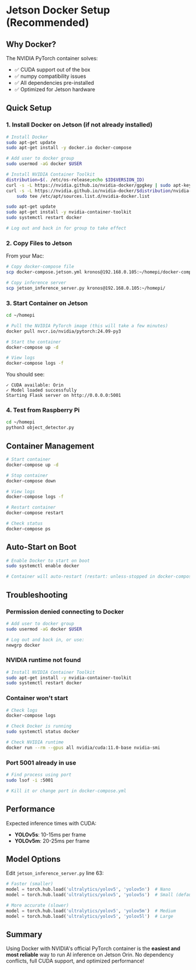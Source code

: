 # Jetson Docker Setup (Recommended)

## Why Docker?

The NVIDIA PyTorch container solves:
- ✅ CUDA support out of the box
- ✅ numpy compatibility issues
- ✅ All dependencies pre-installed
- ✅ Optimized for Jetson hardware

## Quick Setup

### 1. Install Docker on Jetson (if not already installed)

```bash
# Install Docker
sudo apt-get update
sudo apt-get install -y docker.io docker-compose

# Add user to docker group
sudo usermod -aG docker $USER

# Install NVIDIA Container Toolkit
distribution=$(. /etc/os-release;echo $ID$VERSION_ID)
curl -s -L https://nvidia.github.io/nvidia-docker/gpgkey | sudo apt-key add -
curl -s -L https://nvidia.github.io/nvidia-docker/$distribution/nvidia-docker.list | \
    sudo tee /etc/apt/sources.list.d/nvidia-docker.list

sudo apt-get update
sudo apt-get install -y nvidia-container-toolkit
sudo systemctl restart docker

# Log out and back in for group to take effect
```

### 2. Copy Files to Jetson

From your Mac:

```bash
# Copy docker-compose file
scp docker-compose.jetson.yml kronos@192.168.0.105:~/homepi/docker-compose.yml

# Copy inference server
scp jetson_inference_server.py kronos@192.168.0.105:~/homepi/
```

### 3. Start Container on Jetson

```bash
cd ~/homepi

# Pull the NVIDIA PyTorch image (this will take a few minutes)
docker pull nvcr.io/nvidia/pytorch:24.09-py3

# Start the container
docker-compose up -d

# View logs
docker-compose logs -f
```

You should see:
```
✓ CUDA available: Orin
✓ Model loaded successfully
Starting Flask server on http://0.0.0.0:5001
```

### 4. Test from Raspberry Pi

```bash
cd ~/homepi
python3 object_detector.py
```

## Container Management

```bash
# Start container
docker-compose up -d

# Stop container
docker-compose down

# View logs
docker-compose logs -f

# Restart container
docker-compose restart

# Check status
docker-compose ps
```

## Auto-Start on Boot

```bash
# Enable Docker to start on boot
sudo systemctl enable docker

# Container will auto-restart (restart: unless-stopped in docker-compose.yml)
```

## Troubleshooting

### Permission denied connecting to Docker

```bash
# Add user to docker group
sudo usermod -aG docker $USER

# Log out and back in, or use:
newgrp docker
```

### NVIDIA runtime not found

```bash
# Install NVIDIA Container Toolkit
sudo apt-get install -y nvidia-container-toolkit
sudo systemctl restart docker
```

### Container won't start

```bash
# Check logs
docker-compose logs

# Check Docker is running
sudo systemctl status docker

# Check NVIDIA runtime
docker run --rm --gpus all nvidia/cuda:11.0-base nvidia-smi
```

### Port 5001 already in use

```bash
# Find process using port
sudo lsof -i :5001

# Kill it or change port in docker-compose.yml
```

## Performance

Expected inference times with CUDA:
- **YOLOv5s**: 10-15ms per frame
- **YOLOv5m**: 20-25ms per frame

## Model Options

Edit `jetson_inference_server.py` line 63:

```python
# Faster (smaller)
model = torch.hub.load('ultralytics/yolov5', 'yolov5n')  # Nano
model = torch.hub.load('ultralytics/yolov5', 'yolov5s')  # Small (default)

# More accurate (slower)
model = torch.hub.load('ultralytics/yolov5', 'yolov5m')  # Medium
model = torch.hub.load('ultralytics/yolov5', 'yolov5l')  # Large
```

## Summary

Using Docker with NVIDIA's official PyTorch container is the **easiest and most reliable** way to run AI inference on Jetson Orin. No dependency conflicts, full CUDA support, and optimized performance!

